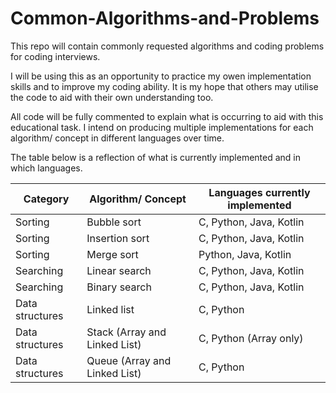 # Common-Algorithms-and-Problems

This repo will contain commonly requested algorithms and coding problems for coding interviews.

I will be using this as an opportunity to practice my owen implementation skills and to improve my coding ability.
It is my hope that others may utilise the code to aid with their own understanding too.

All code will be fully commented to explain what is occurring to aid with this educational task.
I intend on producing multiple implementations for each algorithm/ concept in different languages over time.

The table below is a reflection of what is currently implemented and in which languages.

| Category | Algorithm/ Concept | Languages currently implemented |
| -------- | ------------------ | ------------------------------- |
| Sorting | Bubble sort | C, Python, Java, Kotlin |
| Sorting | Insertion sort | C, Python, Java, Kotlin |
| Sorting | Merge sort | Python, Java, Kotlin |
| Searching | Linear search | C, Python, Java, Kotlin |
| Searching | Binary search | C, Python, Java, Kotlin |
| Data structures | Linked list | C, Python |
| Data structures | Stack (Array and Linked List) | C, Python (Array only) |
| Data structures | Queue (Array and Linked List) | C, Python |
